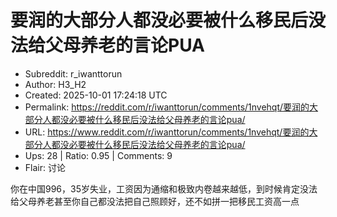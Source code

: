 # 要润的大部分人都没必要被什么移民后没法给父母养老的言论PUA

- Subreddit: r_iwanttorun
- Author: H3_H2
- Created: 2025-10-01 17:24:18 UTC
- Permalink: https://reddit.com/r/iwanttorun/comments/1nvehqt/要润的大部分人都没必要被什么移民后没法给父母养老的言论pua/
- URL: https://www.reddit.com/r/iwanttorun/comments/1nvehqt/要润的大部分人都没必要被什么移民后没法给父母养老的言论pua/
- Ups: 28 | Ratio: 0.95 | Comments: 9
- Flair: 讨论


你在中国996，35岁失业，工资因为通缩和极致内卷越来越低，到时候肯定没法给父母养老甚至你自己都没法把自己照顾好，还不如拼一把移民工资高一点

